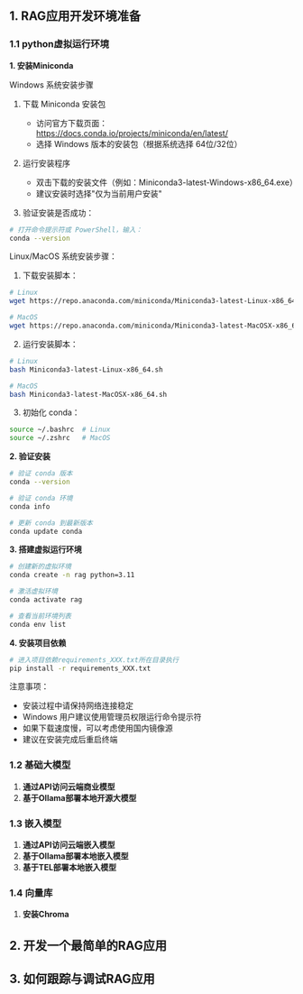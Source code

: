 ## 1. RAG应用开发环境准备

### 1.1 python虚拟运行环境

**1. 安装Miniconda**

Windows 系统安装步骤

1. 下载 Miniconda 安装包

   - 访问官方下载页面：https://docs.conda.io/projects/miniconda/en/latest/
   - 选择 Windows 版本的安装包（根据系统选择 64位/32位）
2. 运行安装程序

   - 双击下载的安装文件（例如：Miniconda3-latest-Windows-x86_64.exe）
   - 建议安装时选择"仅为当前用户安装"
3. 验证安装是否成功：

```bash
# 打开命令提示符或 PowerShell，输入：
conda --version
```


Linux/MacOS 系统安装步骤：

1. 下载安装脚本：

```bash
# Linux
wget https://repo.anaconda.com/miniconda/Miniconda3-latest-Linux-x86_64.sh

# MacOS
wget https://repo.anaconda.com/miniconda/Miniconda3-latest-MacOSX-x86_64.sh
```

2. 运行安装脚本：

```bash
# Linux
bash Miniconda3-latest-Linux-x86_64.sh

# MacOS
bash Miniconda3-latest-MacOSX-x86_64.sh
```

3. 初始化 conda：

```bash
source ~/.bashrc  # Linux
source ~/.zshrc   # MacOS
```

**2. 验证安装**

```bash
# 验证 conda 版本
conda --version

# 验证 conda 环境
conda info

# 更新 conda 到最新版本
conda update conda
```

**3. 搭建虚拟运行环境**

```bash
# 创建新的虚拟环境
conda create -n rag python=3.11

# 激活虚拟环境
conda activate rag

# 查看当前环境列表
conda env list
```

**4. 安装项目依赖**
```bash
# 进入项目依赖requirements_XXX.txt所在目录执行
pip install -r requirements_XXX.txt
```


注意事项：

- 安装过程中请保持网络连接稳定
- Windows 用户建议使用管理员权限运行命令提示符
- 如果下载速度慢，可以考虑使用国内镜像源
- 建议在安装完成后重启终端

### 1.2 基础大模型

1. **通过API访问云端商业模型**
3. **基于Ollama部署本地开源大模型**

### 1.3 嵌入模型

1. **通过API访问云端嵌入模型**
3. **基于Ollama部署本地嵌入模型**
5. **基于TEL部署本地嵌入模型**

### 1.4 向量库

1. **安装Chroma**

## 2. 开发一个最简单的RAG应用


## 3. 如何跟踪与调试RAG应用
